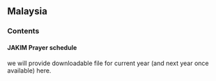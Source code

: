 ## Malaysia

### Contents

#### JAKIM Prayer schedule
we will provide downloadable file for current year (and next year once available) here.
